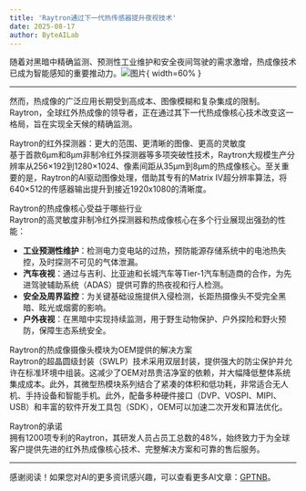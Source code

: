 ```yaml
---
title: 'Raytron通过下一代热传感器提升夜视技术'
date: 2025-08-17
author: ByteAILab
---
```


随着对黑暗中精确监测、预测性工业维护和安全夜间驾驶的需求激增，热成像技术已成为智能感知的重要推动力。![图片](https://ai-techpark.com/wp-content/uploads/Raytron-Advances.jpg){ width=60% }

---
然而，热成像的广泛应用长期受到高成本、图像模糊和复杂集成的限制。Raytron，全球红外热成像的领导者，正在通过其下一代热成像核心技术改变这一格局，旨在实现全天候的精确监测。

Raytron的红外探测器：更大的范围、更清晰的图像、更高的灵敏度  
基于首款6μm和8μm非制冷红外探测器等多项突破性技术，Raytron大规模生产分辨率从256×192到1280×1024、像素间距从35μm到8μm的热成像核心。至关重要的是，Raytron的AI驱动图像处理，借助其专有的Matrix IV超分辨率算法，将640×512的传感器输出提升到接近1920x1080的清晰度。

Raytron的热成像核心受益于哪些行业  
Raytron的高灵敏度非制冷红外探测器和热成像核心在多个行业展现出强劲的性能：

- **工业预测性维护**：检测电力变电站的过热，预防能源存储系统中的电池热失控，及时探测不可见的气体泄漏。
- **汽车夜视**：通过与吉利、比亚迪和长城汽车等Tier-1汽车制造商的合作，为先进驾驶辅助系统（ADAS）提供可靠的热夜视和行人检测。
- **安全及周界监控**：为关键基础设施提供入侵检测，长距热摄像头不受完全黑暗、眩光或烟雾的影响。
- **户外夜视**：在黑暗中实现持续监测，用于野生动物保护、户外探险和野火预防，保障生态系统安全。

Raytron的热成像摄像头模块为OEM提供的解决方案  
Raytron的超晶圆级封装（SWLP）技术采用双层封装，提供强大的防尘保护并允许在标准环境中组装。这减少了OEM对昂贵洁净室的依赖，并大幅降低整体系统集成成本。此外，其微型热模块系列结合了紧凑的体积和低功耗，非常适合无人机、手持设备和智能手机。此外，配备多种硬件接口（DVP、VOSPI、MIPI、USB）和丰富的软件开发工具包（SDK），OEM可以加速二次开发和算法优化。

Raytron的承诺  
拥有1200项专利的Raytron，其研发人员占员工总数的48%，始终致力于为全球客户提供先进的红外热成像核心技术、完整解决方案和可靠的售后服务。

---
感谢阅读！如果您对AI的更多资讯感兴趣，可以查看更多AI文章：[GPTNB](https://gptnb.com)。